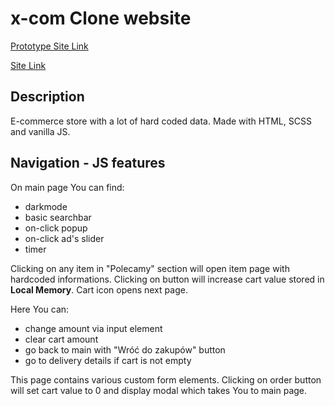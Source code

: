 # x-com Clone website

[Prototype Site Link](https://www.x-kom.pl/)

[Site Link](https://xkom-clone.vercel.app/)

## Description

E-commerce store with a lot of hard coded data.
Made with HTML, SCSS and vanilla JS.

## Navigation - JS features

On main page You can find:

- darkmode
- basic searchbar
- on-click popup
- on-click ad's slider
- timer

Clicking on any item in "Polecamy" section will open item page with hardcoded informations. Clicking on button will increase cart value stored in **Local Memory**. Cart icon opens next page.

Here You can:

- change amount via input element
- clear cart amount
- go back to main with "Wróć do zakupów" button
- go to delivery details if cart is not empty

This page contains various custom form elements.
Clicking on order button will set cart value to 0 and display modal which takes You to main page.
